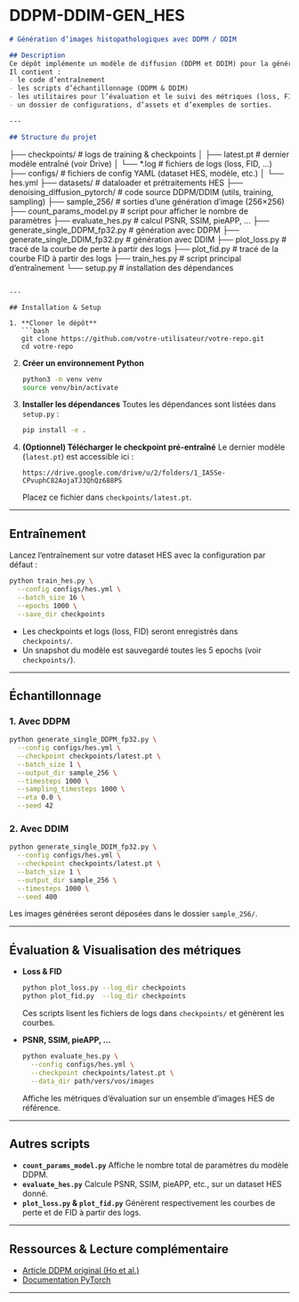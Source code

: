 # DDPM-DDIM-GEN_HES
```markdown
# Génération d’images histopathologiques avec DDPM / DDIM

## Description
Ce dépôt implémente un modèle de diffusion (DDPM et DDIM) pour la génération d’images histopathologiques (HES) à partir de bruit gaussien.  
Il contient :
- le code d’entraînement  
- les scripts d’échantillonnage (DDPM & DDIM)  
- les utilitaires pour l’évaluation et le suivi des métriques (loss, FID, PSNR, SSIM, pieAPP, …)  
- un dossier de configurations, d’assets et d’exemples de sorties.

---

## Structure du projet

```

├── checkpoints/                   # logs de training & checkpoints
│   ├── latest.pt                 # dernier modèle entraîné (voir Drive)
│   └── \*.log                     # fichiers de logs (loss, FID, …)
├── configs/                      # fichiers de config YAML (dataset HES, modèle, etc.)
│   └── hes.yml
├── datasets/                     # dataloader et prétraitements HES
├── denoising\_diffusion\_pytorch/  # code source DDPM/DDIM (utils, training, sampling)
├── sample\_256/                   # sorties d’une génération d’image (256×256)
├── count\_params\_model.py         # script pour afficher le nombre de paramètres
├── evaluate\_hes.py               # calcul PSNR, SSIM, pieAPP, …
├── generate\_single\_DDPM\_fp32.py  # génération avec DDPM
├── generate\_single\_DDIM\_fp32.py  # génération avec DDIM
├── plot\_loss.py                  # tracé de la courbe de perte à partir des logs
├── plot\_fid.py                   # tracé de la courbe FID à partir des logs
├── train\_hes.py                  # script principal d’entraînement
└── setup.py                      # installation des dépendances

````

---

## Installation & Setup

1. **Cloner le dépôt**  
   ```bash
   git clone https://github.com/votre-utilisateur/votre-repo.git
   cd votre-repo
````

2. **Créer un environnement Python**

   ```bash
   python3 -m venv venv
   source venv/bin/activate
   ```
3. **Installer les dépendances**
   Toutes les dépendances sont listées dans `setup.py` :

   ```bash
   pip install -e .
   ```
4. **(Optionnel) Télécharger le checkpoint pré-entraîné**
   Le dernier modèle (`latest.pt`) est accessible ici :

   ```
   https://drive.google.com/drive/u/2/folders/1_IA5Se-CPvuphC82AojaTJ3QhQz688PS
   ```

   Placez ce fichier dans `checkpoints/latest.pt`.

---

## Entraînement

Lancez l’entraînement sur votre dataset HES avec la configuration par défaut :

```bash
python train_hes.py \
  --config configs/hes.yml \
  --batch_size 16 \
  --epochs 1000 \
  --save_dir checkpoints
```

* Les checkpoints et logs (loss, FID) seront enregistrés dans `checkpoints/`.
* Un snapshot du modèle est sauvegardé toutes les 5 epochs (voir `checkpoints/`).

---

## Échantillonnage

### 1. Avec DDPM

```bash
python generate_single_DDPM_fp32.py \
  --config configs/hes.yml \
  --checkpoint checkpoints/latest.pt \
  --batch_size 1 \
  --output_dir sample_256 \
  --timesteps 1000 \
  --sampling_timesteps 1000 \
  --eta 0.0 \
  --seed 42
```

### 2. Avec DDIM

```bash
python generate_single_DDIM_fp32.py \
  --config configs/hes.yml \
  --checkpoint checkpoints/latest.pt \
  --batch_size 1 \
  --output_dir sample_256 \
  --timesteps 1000 \
  --seed 400
```

Les images générées seront déposées dans le dossier `sample_256/`.

---

## Évaluation & Visualisation des métriques

* **Loss & FID**

  ```bash
  python plot_loss.py --log_dir checkpoints
  python plot_fid.py  --log_dir checkpoints
  ```

  Ces scripts lisent les fichiers de logs dans `checkpoints/` et génèrent les courbes.

* **PSNR, SSIM, pieAPP, …**

  ```bash
  python evaluate_hes.py \
    --config configs/hes.yml \
    --checkpoint checkpoints/latest.pt \
    --data_dir path/vers/vos/images
  ```

  Affiche les métriques d’évaluation sur un ensemble d’images HES de référence.

---

## Autres scripts

* **`count_params_model.py`**
  Affiche le nombre total de paramètres du modèle DDPM.
* **`evaluate_hes.py`**
  Calcule PSNR, SSIM, pieAPP, etc., sur un dataset HES donné.
* **`plot_loss.py` & `plot_fid.py`**
  Génèrent respectivement les courbes de perte et de FID à partir des logs.

---

## Ressources & Lecture complémentaire

* [Article DDPM original (Ho et al.)](https://arxiv.org/abs/2006.11239)
* [Documentation PyTorch](https://pytorch.org/docs/stable/index.html)

---


